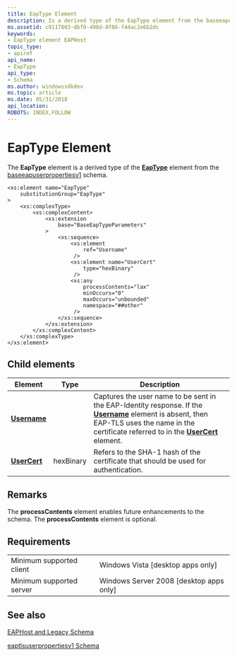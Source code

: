 ```yaml
---
title: EapType Element
description: Is a derived type of the EapType element from the baseeapuserpropertiesv1 schema.
ms.assetid: c9117803-dbf0-498d-8f86-f44ac2e6b2dc
keywords:
- EapType element EAPHost
topic_type:
- apiref
api_name:
- EapType
api_type:
- Schema
ms.author: windowssdkdev
ms.topic: article
ms.date: 05/31/2018
api_location: 
ROBOTS: INDEX,FOLLOW
---
```


# EapType Element

The **EapType** element is a derived type of the [**EapType**](baseeapuserpropertiesv1schema-eaptype-element.md) element from the [baseeapuserpropertiesv1](baseeapuserpropertiesv1schema-schema.md) schema.

``` syntax
<xs:element name="EapType"
    substitutionGroup="EapType"
>
    <xs:complexType>
        <xs:complexContent>
            <xs:extension
                base="BaseEapTypeParameters"
            >
                <xs:sequence>
                    <xs:element
                        ref="Username"
                     />
                    <xs:element name="UserCert"
                        type="hexBinary"
                     />
                    <xs:any
                        processContents="lax"
                        minOccurs="0"
                        maxOccurs="unbounded"
                        namespace="##other"
                     />
                </xs:sequence>
            </xs:extension>
        </xs:complexContent>
    </xs:complexType>
</xs:element>
```

## Child elements



| Element                                                                   | Type      | Description                                                                                                                                                                                                                                                                                                                |
|---------------------------------------------------------------------------|-----------|----------------------------------------------------------------------------------------------------------------------------------------------------------------------------------------------------------------------------------------------------------------------------------------------------------------------------|
| [**Username**](eaptlsuserpropertiesv1schema-username-element.md)         |           | Captures the user name to be sent in the EAP-Identity response. If the [**Username**](eaptlsuserpropertiesv1schema-username-element.md) element is absent, then EAP-TLS uses the name in the certificate referred to in the [**UserCert**](eaptlsuserpropertiesv1schema-usercert-eaptype-element.md) element.<br/> |
| [**UserCert**](eaptlsuserpropertiesv1schema-usercert-eaptype-element.md) | hexBinary | Refers to the SHA-1 hash of the certificate that should be used for authentication.<br/>                                                                                                                                                                                                                             |



## Remarks

The **processContents** element enables future enhancements to the schema. The **processContents** element is optional.

## Requirements



|                                     |                                                      |
|-------------------------------------|------------------------------------------------------|
| Minimum supported client<br/> | Windows Vista \[desktop apps only\]<br/>       |
| Minimum supported server<br/> | Windows Server 2008 \[desktop apps only\]<br/> |



## See also

<dl> <dt>

[EAPHost and Legacy Schema](eaphost-schemas.md)
</dt> <dt>

[eaptlsuserpropertiesv1 Schema](eaptlsuserpropertiesv1schema-schema.md)
</dt> </dl>

 

 





